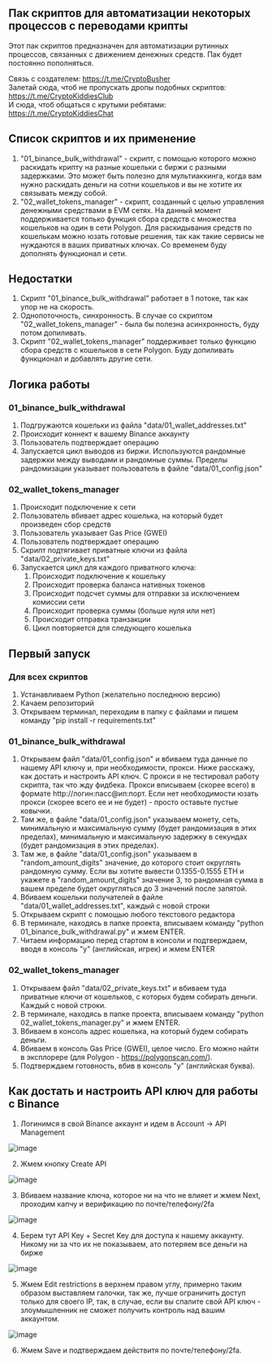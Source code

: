 ## Пак скриптов для автоматизации некоторых процессов с переводами крипты
Этот пак скриптов предназначен для автоматизации рутинных процессов, связанных с движением денежных средств. Пак будет постоянно пополняться.

Связь с создателем: https://t.me/CryptoBusher <br>
Залетай сюда, чтоб не пропускать дропы подобных скриптов: https://t.me/CryptoKiddiesClub <br>
И сюда, чтоб общаться с крутыми ребятами: https://t.me/CryptoKiddiesChat <br>

## Список скриптов и их применение
1. "01_binance_bulk_withdrawal" - скрипт, с помощью которого можно раскидать крипту на разные кошельки с биржи с разными задержками. Это может быть полезно для мультиаккинга, когда вам нужно раскидать деньги на сотни кошельков и вы не хотите их связывать между собой.
2. "02_wallet_tokens_manager" - скрипт, созданный с целью управления денежными средствами в EVM сетях. На данный момент поддерживается только функция сбора средств с множества кошельков на один в сети Polygon. Для раскидывания средств по кошелькам можно юзать готовые решения, так как такие сервисы не нуждаются в ваших приватных ключах. Со временем буду дополнять функционал и сети.

## Недостатки
1. Скрипт "01_binance_bulk_withdrawal" работает в 1 потоке, так как упор не на скорость.
2. Однопоточность, синхронность. В случае со скриптом "02_wallet_tokens_manager" - была бы полезна асинхронность, буду потом допиливать.
3. Скрипт "02_wallet_tokens_manager" поддерживает только функцию сбора средств с кошельков в сети Polygon. Буду допиливать функционал и добавлять другие сети.

## Логика работы
### 01_binance_bulk_withdrawal
1. Подгружаются кошельки из файла "data/01_wallet_addresses.txt"
2. Происходит коннект к вашему Binance аккаунту
3. Пользователь подтверждает операцию
4. Запускается цикл выводов из биржи. Используются рандомные задержки между выводами и рандомные суммы. Пределы рандомизации указывает пользователь в файле "data/01_config.json"

### 02_wallet_tokens_manager
1. Происходит подключение к сети
2. Пользователь вбивает адрес кошелька, на который будет произведен сбор средств
3. Пользователь указывает Gas Price (GWEI)
4. Пользователь подтверждает операцию
5. Скрипт подтягивает приватные ключи из файла "data/02_private_keys.txt"
6. Запускается цикл для каждого приватного ключа:
   1. Происходит подключение к кошельку
   2. Происходит проверка баланса нативных токенов
   3. Происходит подсчет суммы для отправки за исключением комиссии сети
   4. Происходит проверка суммы (больше нуля или нет)
   5. Происходит отправка транзакции
   6. Цикл повторяется для следующего кошелька

## Первый запуск
### Для всех скриптов
1. Устанавливаем Python (желательно последнюю версию)
2. Качаем репозиторий
3. Открываем терминал, переходим в папку с файлами и пишем команду "pip install -r requirements.txt"

### 01_binance_bulk_withdrawal
1. Открываем файл "data/01_config.json" и вбиваем туда данные по нашему API ключу и, при необходимости, прокси. Ниже расскажу, как достать и настроить API ключ. С прокси я не тестировал работу скрипта, так что жду фидбека. Прокси вписываем (скорее всего) в формате http://логин:пасс@ип:порт. Если нет необходимости юзать прокси (скорее всего ее и не будет) - просто оставьте пустые ковычки.
2. Там же, в файле "data/01_config.json" указываем монету, сеть, минимальную и максимальную сумму (будет рандомизация в этих пределах), минимальную и максимальную задержку в секундах (будет рандомизация в этих пределах).
3. Там же, в файле "data/01_config.json" указываем в "random_amount_digits" значение, до которого стоит округлять рандомную сумму. Если вы хотите вывести 0.1355-0.1555 ETH и укажете в "random_amount_digits" значение 3, то рандомная сумма в вашем пределе будет округляться до 3 значений после запятой.
4. Вбиваем кошельки получателей в файле "data/01_wallet_addresses.txt", каждый с новой строки 
5. Открываем скрипт с помощью любого текстового редактора 
6. В терминале, находясь в папке проекта, вписываем команду "python 01_binance_bulk_withdrawal.py" и жмем ENTER. 
7. Читаем информацию перед стартом в консоли и подтверждаем, вводя в консоль "y" (английская, игрек) и жмем ENTER

### 02_wallet_tokens_manager
1. Открываем файл "data/02_private_keys.txt" и вбиваем туда приватные ключи от кошельков, с которых будем собирать деньги. Каждый с новой строки.
2. В терминале, находясь в папке проекта, вписываем команду "python 02_wallet_tokens_manager.py" и жмем ENTER.
3. Вбиваем в консоль адрес кошелька, на который будем собирать деньги.
4. Вбиваем в консоль Gas Price (GWEI), целое число. Его можно найти в эксплорере (для Polygon - https://polygonscan.com/).
5. Подтверждаем готовность, вбив в консоль "y" (английская буква).

## Как достать и настроить API ключ для работы с Binance
1. Логинимся в свой Binance аккаунт и идем в Account -> API Management

![image](https://user-images.githubusercontent.com/103379312/202818935-a9f68e39-8671-44f9-bc7f-c8a9cbf39cd4.png)

2. Жмем кнопку Create API

![image](https://user-images.githubusercontent.com/103379312/202818989-873c5bba-4d72-448f-880a-a58700b862fb.png)

3. Вбиваем название ключа, которое ни на что не влияет и жмем Next, проходим капчу и верификацию по почте/телефону/2fa

![image](https://user-images.githubusercontent.com/103379312/202819051-b6809194-606f-4e30-ad6e-def3d7b9f824.png)

4. Берем тут API Key + Secret Key для доступа к нашему аккаунту. Никому ни за что их не показываем, ато потеряем все деньги на бирже

![image](https://user-images.githubusercontent.com/103379312/202820402-6d638f79-139c-479a-8e9b-949ba7d33241.png)

5. Жмем Edit restrictions в верхнем правом углу, примерно таким образом выставляем галочки, так же, лучше ограничить доступ только для своего IP, так, в случае, если вы спалите свой API ключ - злоумышленник не сможет получить контроль над вашим аккаунтом.

![image](https://user-images.githubusercontent.com/103379312/202819968-dab54d9b-8bc8-4c2d-ae48-2eef161531d9.png)

6. Жмем Save и подтверждаем действитя по почте/телефону/2fa.

